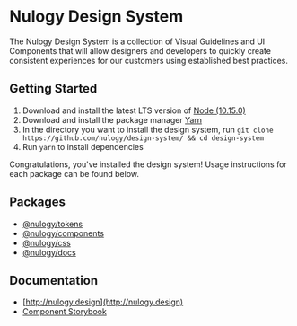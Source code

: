# Nulogy Design System 
The Nulogy Design System is a collection of Visual Guidelines and UI Components that will allow designers and developers to quickly create consistent experiences for our customers using established best practices.

## Getting Started
1. Download and install the latest LTS version of [Node (10.15.0)](https://nodejs.org/en/)
2. Download and install the package manager [Yarn](https://yarnpkg.com/en/docs/install#mac-stable)
3. In the directory you want to install the design system, run `git clone https://github.com/nulogy/design-system/ && cd design-system`
4. Run `yarn` to install dependencies 

Congratulations, you've installed the design system! Usage instructions for each package can be found below. 

## Packages 
* [@nulogy/tokens](https://github.com/nulogy/design-system/tree/master/tokens)
* [@nulogy/components](https://github.com/nulogy/design-system/tree/master/components)
* [@nulogy/css](https://github.com/nulogy/design-system/tree/master/docs)
* [@nulogy/docs](https://github.com/nulogy/design-system/tree/master/components)

## Documentation
* [http://nulogy.design](http://nulogy.design)
* [Component Storybook](http://nulogy.github.io/design-system)
